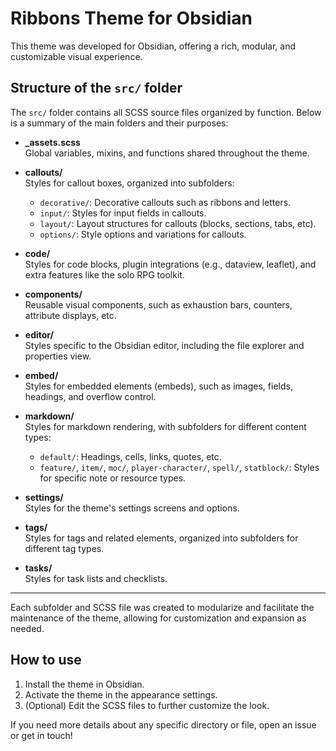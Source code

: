 # Ribbons Theme for Obsidian

This theme was developed for Obsidian, offering a rich, modular, and customizable visual experience.

## Structure of the `src/` folder

The `src/` folder contains all SCSS source files organized by function. Below is a summary of the main folders and their purposes:

- **_assets.scss**  
  Global variables, mixins, and functions shared throughout the theme.

- **callouts/**  
  Styles for callout boxes, organized into subfolders:
  - `decorative/`: Decorative callouts such as ribbons and letters.
  - `input/`: Styles for input fields in callouts.
  - `layout/`: Layout structures for callouts (blocks, sections, tabs, etc).
  - `options/`: Style options and variations for callouts.

- **code/**  
  Styles for code blocks, plugin integrations (e.g., dataview, leaflet), and extra features like the solo RPG toolkit.

- **components/**  
  Reusable visual components, such as exhaustion bars, counters, attribute displays, etc.

- **editor/**  
  Styles specific to the Obsidian editor, including the file explorer and properties view.

- **embed/**  
  Styles for embedded elements (embeds), such as images, fields, headings, and overflow control.

- **markdown/**  
  Styles for markdown rendering, with subfolders for different content types:
  - `default/`: Headings, cells, links, quotes, etc.
  - `feature/`, `item/`, `moc/`, `player-character/`, `spell/`, `statblock/`: Styles for specific note or resource types.

- **settings/**  
  Styles for the theme's settings screens and options.

- **tags/**  
  Styles for tags and related elements, organized into subfolders for different tag types.

- **tasks/**  
  Styles for task lists and checklists.

---

Each subfolder and SCSS file was created to modularize and facilitate the maintenance of the theme, allowing for customization and expansion as needed.

## How to use

1. Install the theme in Obsidian.
2. Activate the theme in the appearance settings.
3. (Optional) Edit the SCSS files to further customize the look.

If you need more details about any specific directory or file, open an issue or get in touch!